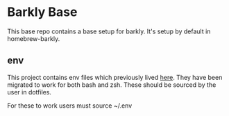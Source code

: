 Barkly Base
===========

This base repo contains a base setup for barkly. It's setup by default in homebrew-barkly.

env
---

This project contains env files which previously lived [here](https://github.com/barklyprotects/dotfiles/blob/master/zsh).
They have been migrated to work for both bash and zsh.
These should be sourced by the user in dotfiles.

For these to work users must source ~/.env
